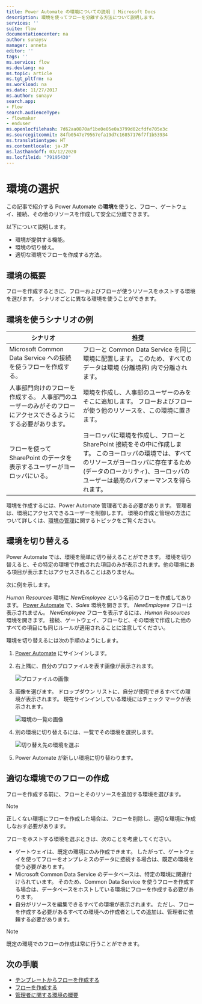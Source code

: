 ```yaml
---
title: Power Automate の環境についての説明 | Microsoft Docs
description: 環境を使ってフローを分離する方法について説明します。
services: ''
suite: flow
documentationcenter: na
author: sunaysv
manager: anneta
editor: ''
tags: ''
ms.service: flow
ms.devlang: na
ms.topic: article
ms.tgt_pltfrm: na
ms.workload: na
ms.date: 11/27/2017
ms.author: sunayv
search.app:
- Flow
search.audienceType:
- flowmaker
- enduser
ms.openlocfilehash: 7d62aa0870af1be0e05e0a3799d02cfdfe705e3c
ms.sourcegitcommit: 84fb0547e79567efa19d7c16857176f7f1b53934
ms.translationtype: HT
ms.contentlocale: ja-JP
ms.lasthandoff: 03/12/2020
ms.locfileid: "79195430"
---
```

# <a name="choosing-an-environment"></a>環境の選択


この記事で紹介する Power Automate の**環境**を使うと、フロー、ゲートウェイ、接続、その他のリソースを作成して安全に分離できます。

以下について説明します。

* 環境が提供する機能。
* 環境の切り替え。
* 適切な環境でフローを作成する方法。

## <a name="environments-overview"></a>環境の概要

フローを作成するときに、フローおよびフローが使うリソースをホストする環境を選びます。 シナリオごとに異なる環境を使うことができます。

## <a name="here-are-a-few-scenarios-for-using-environments"></a>環境を使うシナリオの例

シナリオ|推奨
-----|-----
Microsoft Common Data Service への接続を使うフローを作成する。|フローと Common Data Service を同じ環境に配置します。 このため、すべてのデータは環境 (分離境界) 内で分離されます。
人事部門向けのフローを作成する。 人事部門のユーザーのみがそのフローにアクセスできるようにする必要があります。|環境を作成し、人事部のユーザーのみをそこに追加します。 フローおよびフローが使う他のリソースを、この環境に置きます。
フローを使って SharePoint のデータを表示するユーザーがヨーロッパにいる。|ヨーロッパに環境を作成し、フローと SharePoint 接続をその中に作成します。 このヨーロッパの環境では、すべてのリソースがヨーロッパに存在するため (データのローカリティ)、ヨーロッパのユーザーは最高のパフォーマンスを得られます。

環境を作成するには、Power Automate 管理者である必要があります。 管理者は、環境にアクセスできるユーザーを制御します。 環境の作成と管理の方法について詳しくは、[環境の管理](environments-overview-admin.md)に関するトピックをご覧ください。

## <a name="switching-environments"></a>環境を切り替える

Power Automate では、環境を簡単に切り替えることができます。 環境を切り替えると、その特定の環境で作成された項目のみが表示されます。他の環境にある項目が表示またはアクセスされることはありません。

次に例を示します。

*Human Resources* 環境に *NewEmployee* という名前のフローを作成してあります。 [Power Automate](https://flow.microsoft.com) で、*Sales* 環境を開きます。 *NewEmployee* フローは表示されません。 *NewEmployee* フローを表示するには、*Human Resources* 環境を開きます。 接続、ゲートウェイ、フローなど、その環境で作成した他のすべての項目にも同じルールが適用されることに注意してください。

環境を切り替えるには次の手順のようにします。

1. [Power Automate](https://flow.microsoft.com) にサインインします。
1. 右上隅に、自分のプロファイルを表す画像が表示されます。

   ![プロファイルの画像](./media/environments-overview-maker/default-environment.png)

1. 画像を選びます。 ドロップダウン リストに、自分が使用できるすべての環境が表示されます。 現在サインインしている環境にはチェック マークが表示されます。

   ![環境の一覧の画像](./media/environments-overview-maker/all-environments.png)
1. 別の環境に切り替えるには、一覧でその環境を選択します。

   ![切り替え先の環境を選ぶ](./media/environments-overview-maker/select-europe.png)
1. Power Automate が新しい環境に切り替わります。

## <a name="create-flows-in-the-right-environment"></a>適切な環境でのフローの作成

フローを作成する前に、フローとそのリソースを追加する環境を選びます。

> [!NOTE]
> 正しくない環境にフローを作成した場合は、フローを削除し、適切な環境に作成しなおす必要があります。

フローをホストする環境を選ぶときは、次のことを考慮してください。

* ゲートウェイは、既定の環境にのみ作成できます。 したがって、ゲートウェイを使ってフローをオンプレミスのデータに接続する場合は、既定の環境を使う必要があります。
* Microsoft Common Data Service のデータベースは、特定の環境に関連付けられています。 そのため、Common Data Service を使うフローを作成する場合は、データベースをホストしている環境にフローを作成する必要があります。
* 自分がリソースを編集できるすべての環境が表示されます。 ただし、フローを作成する必要があるすべての環境への作成者としての追加は、管理者に依頼する必要があります。

> [!NOTE]
> 既定の環境でのフローの作成は常に行うことができます。

## <a name="next-steps"></a>次の手順

* [テンプレートからフローを作成する](get-started-logic-template.md)
* [フローを作成する](get-started-logic-flow.md)
* [管理者に関する環境の概要](environments-overview-admin.md)

